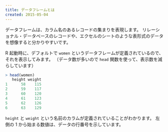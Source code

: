 ```yaml
---
title: データフレームとは
created: 2015-05-04
---
```


データフレームは、カラム名のあるレコードの集まりを表現します。
リレーショナル・データベースのレコードや、エクセルのシートのような表形式のデータを想像すると分かりやすいです。

R 起動時に、デフォルトで `women` というデータフレームが定義されているので、それを表示してみます。
（データ数が多いので `head` 関数を使って、表示数を減らしています）

```r
> head(women)
   height weight
1      58    115
2      59    117
3      60    120
4      61    123
5      62    126
6      63    129
```

`height` と `weight` という名前のカラムが定義されていることがわかります。
左側の 1 から始まる数値は、データの行番号を示しています。

